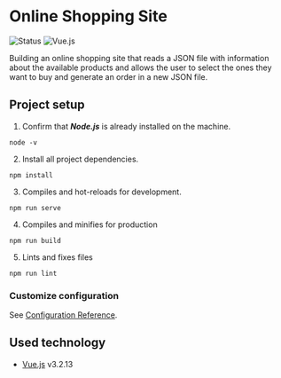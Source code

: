 # Online Shopping Site

![Status](https://img.shields.io/badge/Status-Finalizado-brightgreen)
![Vue.js](https://img.shields.io/badge/Vue.js-v3.2.13-blueviolet)

Building an online shopping site that reads a JSON file with information about the available products and allows the user to select the ones they want to buy and generate an order in a new JSON file.

## Project setup

1. Confirm that ***Node.js*** is already installed on the machine.
```
node -v
```

2. Install all project dependencies.
```
npm install
```

3. Compiles and hot-reloads for development.
```
npm run serve
```

4. Compiles and minifies for production
```
npm run build
```

5. Lints and fixes files
```
npm run lint
```

### Customize configuration
See [Configuration Reference](https://cli.vuejs.org/config/).

## Used technology

* [Vue.js](https://vuejs.org/) v3.2.13
